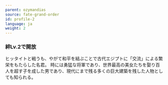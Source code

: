 ```yaml
---
parent: ozymandias
source: fate-grand-order
id: profile-2
language: ja
weight: 2
---
```


### 絆Lv.2で開放

ヒッタイトと戦うも、やがて和平を結ぶことで古代エジプトに「交流」による繁栄をもたらした名君。
時には勇猛な将軍であり、世界最高の美女たちを娶り百人を超す子を成した男であり、現代にまで残る多くの巨大建築を残した人物としても知られる。
